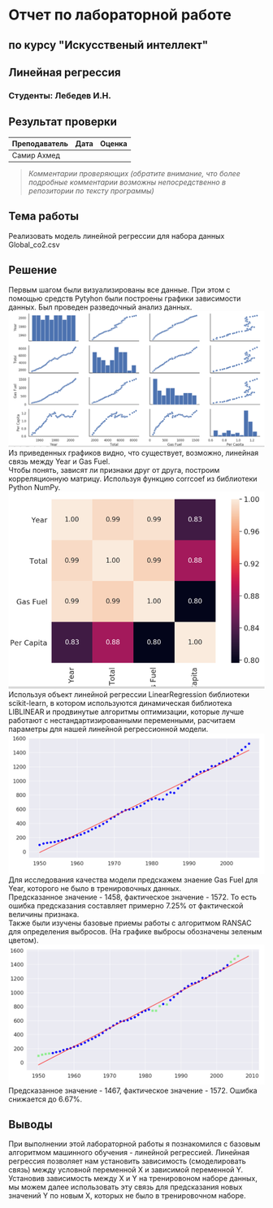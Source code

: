 # Отчет по лабораторной работе
## по курсу "Искусственый интеллект"

## Линейная регрессия

### Студенты: Лебедев И.Н.

## Результат проверки

| Преподаватель     | Дата         |  Оценка       |
|-------------------|--------------|---------------|
| Самир Ахмед       |              |               |

> *Комментарии проверяющих (обратите внимание, что более подробные комментарии возможны непосредственно в репозитории по тексту программы)*

## Тема работы

Реализовать модель линейной регрессии для набора данных Global_co2.csv

## Решение

Первым шагом были визуализированы все данные. При этом с помощью средств Pytyhon были построены графики зависимости данных. Был проведен разведочный анализ данных.  
![Графики](graphics.png) 
Из приведенных графиков видно, что существует, возможно, линейная связь между Year и Gas Fuel.  
Чтобы понять, зависят ли признаки друг от друга, построим корреляционную матрицу. Используя функцию corrcoef из библиотеки Python NumPy.  
![Корреляция](corrcoef.png)
Используя объект линейной регрессии LinearRegression библиотеки scikit-learn, в котором используются динамическая библиотека LIBLINEAR и продвинутые алгоритмы оптимизации, которые лучше работают с нестандартизированными переменными, расчитаем параметры для нашей линейной регрессионной модели.  
![Регрессия](linreg.png)
Для исследования качества модели предскажем знаение Gas Fuel для Year, которого не было в тренировочных данных.  
Предсказанное значение - 1458, фактическое значение - 1572.  То есть ошибка предсказания составляет примерно 7.25% от фактической величины признака.  
Также были изучены базовые приемы работы с алгоритмом RANSAC для определения выбросов. (На графике выбросы обозначены зеленым цветом).  
![Ransac](ransac.png)
Предсказанное значение - 1467, фактическое значение - 1572. Ошибка снижается до 6.67%.  

## Выводы

При выполнении этой лабораторной работы я познакомился с базовым алгоритмом машинного обучения - линейной регрессией. Линейная регрессия позволяет нам установить зависимость (смоделировать связь) между условной переменной X и зависимой переменной Y. Установив зависимость между X и Y на тренировоном наборе данных, мы можем далее использовать эту связь для предсказания новых значений Y по новым X, которых не было в тренировочном наборе.
